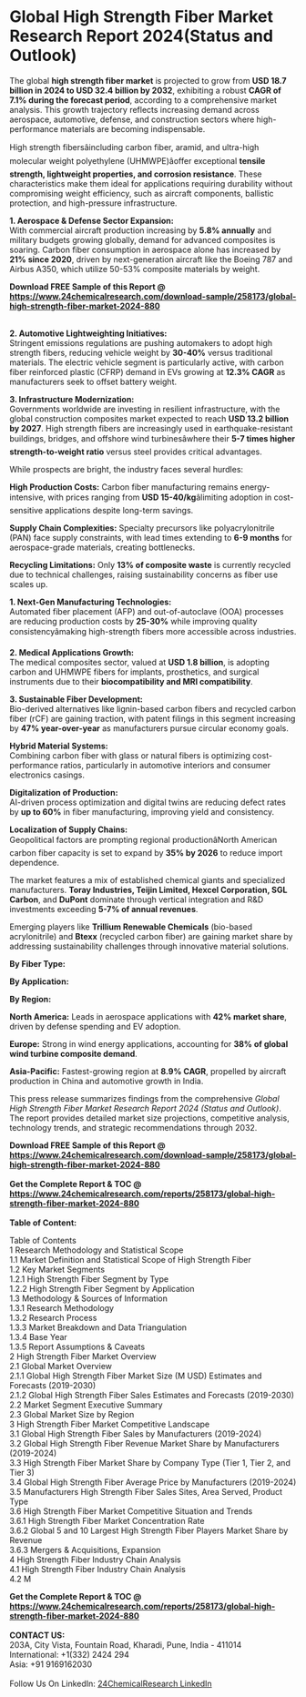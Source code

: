 <h1>Global High Strength Fiber Market Research Report 2024(Status and Outlook)</h1><p>The global <strong>high strength fiber market</strong> is projected to grow from <strong>USD 18.7 billion in 2024 to USD 32.4 billion by 2032</strong>, exhibiting a robust <strong>CAGR of 7.1% during the forecast period</strong>, according to a comprehensive market analysis. This growth trajectory reflects increasing demand across aerospace, automotive, defense, and construction sectors where high-performance materials are becoming indispensable.</p><p>High strength fibersâincluding carbon fiber, aramid, and ultra-high molecular weight polyethylene (UHMWPE)âoffer exceptional <strong>tensile strength, lightweight properties, and corrosion resistance</strong>. These characteristics make them ideal for applications requiring durability without compromising weight efficiency, such as aircraft components, ballistic protection, and high-pressure infrastructure.</p><p><strong>1. Aerospace &amp; Defense Sector Expansion:</strong><br>
With commercial aircraft production increasing by <strong>5.8% annually</strong> and military budgets growing globally, demand for advanced composites is soaring. Carbon fiber consumption in aerospace alone has increased by <strong>21% since 2020</strong>, driven by next-generation aircraft like the Boeing 787 and Airbus A350, which utilize 50-53% composite materials by weight.</p><div><b>Download FREE Sample of this Report @ 
            <a href="https://www.24chemicalresearch.com/download-sample/258173/global-high-strength-fiber-market-2024-880">
            https://www.24chemicalresearch.com/download-sample/258173/global-high-strength-fiber-market-2024-880</a></b></div><br><p><strong>2. Automotive Lightweighting Initiatives:</strong><br>
Stringent emissions regulations are pushing automakers to adopt high strength fibers, reducing vehicle weight by <strong>30-40%</strong> versus traditional materials. The electric vehicle segment is particularly active, with carbon fiber reinforced plastic (CFRP) demand in EVs growing at <strong>12.3% CAGR</strong> as manufacturers seek to offset battery weight.</p><p><strong>3. Infrastructure Modernization:</strong><br>
Governments worldwide are investing in resilient infrastructure, with the global construction composites market expected to reach <strong>USD 13.2 billion by 2027</strong>. High strength fibers are increasingly used in earthquake-resistant buildings, bridges, and offshore wind turbinesâwhere their <strong>5-7 times higher strength-to-weight ratio</strong> versus steel provides critical advantages.</p><p>While prospects are bright, the industry faces several hurdles:</p><p><strong>High Production Costs:</strong> Carbon fiber manufacturing remains energy-intensive, with prices ranging from <strong>USD 15-40/kg</strong>âlimiting adoption in cost-sensitive applications despite long-term savings.</p><p><strong>Supply Chain Complexities:</strong> Specialty precursors like polyacrylonitrile (PAN) face supply constraints, with lead times extending to <strong>6-9 months</strong> for aerospace-grade materials, creating bottlenecks.</p><p><strong>Recycling Limitations:</strong> Only <strong>13% of composite waste</strong> is currently recycled due to technical challenges, raising sustainability concerns as fiber use scales up.</p><p><strong>1. Next-Gen Manufacturing Technologies:</strong><br>
Automated fiber placement (AFP) and out-of-autoclave (OOA) processes are reducing production costs by <strong>25-30%</strong> while improving quality consistencyâmaking high-strength fibers more accessible across industries.</p><p><strong>2. Medical Applications Growth:</strong><br>
The medical composites sector, valued at <strong>USD 1.8 billion</strong>, is adopting carbon and UHMWPE fibers for implants, prosthetics, and surgical instruments due to their <strong>biocompatibility and MRI compatibility</strong>.</p><p><strong>3. Sustainable Fiber Development:</strong><br>
Bio-derived alternatives like lignin-based carbon fibers and recycled carbon fiber (rCF) are gaining traction, with patent filings in this segment increasing by <strong>47% year-over-year</strong> as manufacturers pursue circular economy goals.</p><p><strong>Hybrid Material Systems:</strong><br>
	Combining carbon fiber with glass or natural fibers is optimizing cost-performance ratios, particularly in automotive interiors and consumer electronics casings.</p><p><strong>Digitalization of Production:</strong><br>
	AI-driven process optimization and digital twins are reducing defect rates by <strong>up to 60%</strong> in fiber manufacturing, improving yield and consistency.</p><p><strong>Localization of Supply Chains:</strong><br>
	Geopolitical factors are prompting regional productionâNorth American carbon fiber capacity is set to expand by <strong>35% by 2026</strong> to reduce import dependence.</p><p>The market features a mix of established chemical giants and specialized manufacturers. <strong>Toray Industries, Teijin Limited, Hexcel Corporation, SGL Carbon</strong>, and <strong>DuPont</strong> dominate through vertical integration and R&amp;D investments exceeding <strong>5-7% of annual revenues</strong>.</p><p>Emerging players like <strong>Trillium Renewable Chemicals</strong> (bio-based acrylonitrile) and <strong>Btexx</strong> (recycled carbon fiber) are gaining market share by addressing sustainability challenges through innovative material solutions.</p><p><strong>By Fiber Type:</strong></p><p><strong>By Application:</strong></p><p><strong>By Region:</strong></p><p><strong>North America:</strong> Leads in aerospace applications with <strong>42% market share</strong>, driven by defense spending and EV adoption.</p><p><strong>Europe:</strong> Strong in wind energy applications, accounting for <strong>38% of global wind turbine composite demand</strong>.</p><p><strong>Asia-Pacific:</strong> Fastest-growing region at <strong>8.9% CAGR</strong>, propelled by aircraft production in China and automotive growth in India.</p><p>This press release summarizes findings from the comprehensive <em>Global High Strength Fiber Market Research Report 2024 (Status and Outlook)</em>. The report provides detailed market size projections, competitive analysis, technology trends, and strategic recommendations through 2032.</p><div><b>Download FREE Sample of this Report @ 
            <a href="https://www.24chemicalresearch.com/download-sample/258173/global-high-strength-fiber-market-2024-880">
            https://www.24chemicalresearch.com/download-sample/258173/global-high-strength-fiber-market-2024-880</a></b></div><br><div><b>Get the Complete Report & TOC @ 
            <a href="https://www.24chemicalresearch.com/reports/258173/global-high-strength-fiber-market-2024-880">
            https://www.24chemicalresearch.com/reports/258173/global-high-strength-fiber-market-2024-880</a></b></div><br>
            <b>Table of Content:</b><p>Table of Contents<br />
1 Research Methodology and Statistical Scope<br />
1.1 Market Definition and Statistical Scope of High Strength Fiber<br />
1.2 Key Market Segments<br />
1.2.1 High Strength Fiber Segment by Type<br />
1.2.2 High Strength Fiber Segment by Application<br />
1.3 Methodology & Sources of Information<br />
1.3.1 Research Methodology<br />
1.3.2 Research Process<br />
1.3.3 Market Breakdown and Data Triangulation<br />
1.3.4 Base Year<br />
1.3.5 Report Assumptions & Caveats<br />
2 High Strength Fiber Market Overview<br />
2.1 Global Market Overview<br />
2.1.1 Global High Strength Fiber Market Size (M USD) Estimates and Forecasts (2019-2030)<br />
2.1.2 Global High Strength Fiber Sales Estimates and Forecasts (2019-2030)<br />
2.2 Market Segment Executive Summary<br />
2.3 Global Market Size by Region<br />
3 High Strength Fiber Market Competitive Landscape<br />
3.1 Global High Strength Fiber Sales by Manufacturers (2019-2024)<br />
3.2 Global High Strength Fiber Revenue Market Share by Manufacturers (2019-2024)<br />
3.3 High Strength Fiber Market Share by Company Type (Tier 1, Tier 2, and Tier 3)<br />
3.4 Global High Strength Fiber Average Price by Manufacturers (2019-2024)<br />
3.5 Manufacturers High Strength Fiber Sales Sites, Area Served, Product Type<br />
3.6 High Strength Fiber Market Competitive Situation and Trends<br />
3.6.1 High Strength Fiber Market Concentration Rate<br />
3.6.2 Global 5 and 10 Largest High Strength Fiber Players Market Share by Revenue<br />
3.6.3 Mergers & Acquisitions, Expansion<br />
4 High Strength Fiber Industry Chain Analysis<br />
4.1 High Strength Fiber Industry Chain Analysis<br />
4.2 M</p><div><b>Get the Complete Report & TOC @ 
            <a href="https://www.24chemicalresearch.com/reports/258173/global-high-strength-fiber-market-2024-880">
            https://www.24chemicalresearch.com/reports/258173/global-high-strength-fiber-market-2024-880</a></b></div><br><b>CONTACT US:</b><br>
            203A, City Vista, Fountain Road, Kharadi, Pune, India - 411014<br>
            International: +1(332) 2424 294<br>
            Asia: +91 9169162030 <br><br>
            Follow Us On LinkedIn: <a href="https://www.linkedin.com/company/24chemicalresearch/">24ChemicalResearch LinkedIn</a>